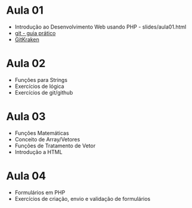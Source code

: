 Aula 01
============
- Introdução ao Desenvolvimento Web usando PHP - slides/aula01.html
- [git - guia prático](http://rogerdudler.github.io/git-guide/index.pt_BR.html)
- [GitKraken](https://www.gitkraken.com/)

Aula 02
============
- Funções para Strings
- Exercícios de lógica
- Exercícios de git/github

Aula 03
============

- Funções Matemáticas
- Conceito de Array/Vetores
- Funções de Tratamento de Vetor
- Introdução a HTML

Aula 04
============

- Formulários em PHP
- Exercícios de criação, envio e validação de formulários
